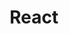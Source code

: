 ---
layout: list
title: React
slug: react
description: >
  이 카테고리에서는 React 관련 정보를 공유하는 카테고리입니다.
menu : true
submenu: false
order: 5
---